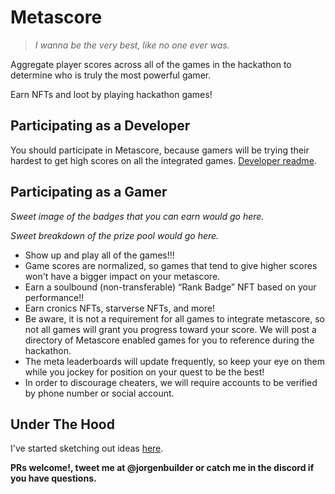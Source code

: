 # Metascore

> *I wanna be the very best, like no one ever was.* 

Aggregate player scores across all of the games in the hackathon to determine who is truly the most powerful gamer.

Earn NFTs and loot by playing hackathon games!

## Participating as a Developer

You should participate in Metascore, because gamers will be trying their hardest to get high scores on all the integrated games. [Developer readme](./docs/developers.md).

## Participating as a Gamer

*Sweet image of the badges that you can earn would go here.*

*Sweet breakdown of the prize pool would go here.*

- Show up and play all of the games!!!
- Game scores are normalized, so games that tend to give higher scores won't have a bigger impact on your metascore.
- Earn a soulbound (non-transferable) “Rank Badge” NFT based on your performance!!
- Earn cronics NFTs, starverse NFTs, and more!
- Be aware, it is not a requirement for all games to integrate metascore, so not all games will grant you progress toward your score. We will post a directory of Metascore enabled games for you to reference during the hackathon.
- The meta leaderboards will update frequently, so keep your eye on them while you jockey for position on your quest to be the best!
- In order to discourage cheaters, we will require accounts to be verified by phone number or social account.

## Under The Hood

I've started sketching out ideas [here](./docs/technical.md).

**PRs welcome!, tweet me at @jorgenbuilder or catch me in the discord if you have questions.** 
